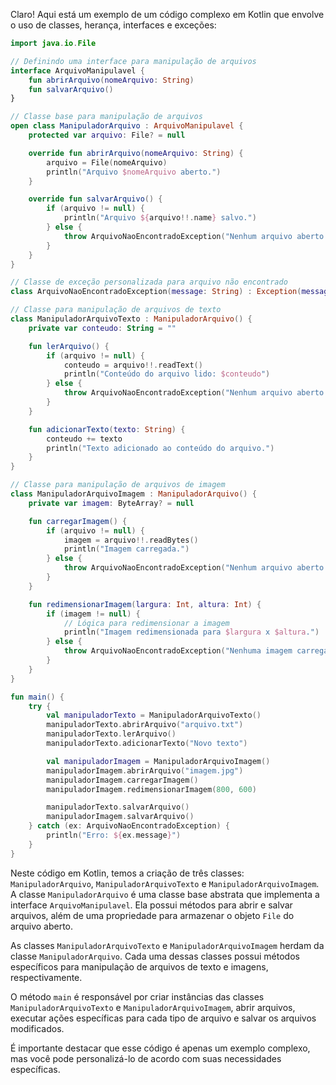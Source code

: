 Claro! Aqui está um exemplo de um código complexo em Kotlin que envolve o uso de classes, herança, interfaces e exceções:

```kotlin
import java.io.File

// Definindo uma interface para manipulação de arquivos
interface ArquivoManipulavel {
    fun abrirArquivo(nomeArquivo: String)
    fun salvarArquivo()
}

// Classe base para manipulação de arquivos
open class ManipuladorArquivo : ArquivoManipulavel {
    protected var arquivo: File? = null

    override fun abrirArquivo(nomeArquivo: String) {
        arquivo = File(nomeArquivo)
        println("Arquivo $nomeArquivo aberto.")
    }

    override fun salvarArquivo() {
        if (arquivo != null) {
            println("Arquivo ${arquivo!!.name} salvo.")
        } else {
            throw ArquivoNaoEncontradoException("Nenhum arquivo aberto.")
        }
    }
}

// Classe de exceção personalizada para arquivo não encontrado
class ArquivoNaoEncontradoException(message: String) : Exception(message)

// Classe para manipulação de arquivos de texto
class ManipuladorArquivoTexto : ManipuladorArquivo() {
    private var conteudo: String = ""

    fun lerArquivo() {
        if (arquivo != null) {
            conteudo = arquivo!!.readText()
            println("Conteúdo do arquivo lido: $conteudo")
        } else {
            throw ArquivoNaoEncontradoException("Nenhum arquivo aberto.")
        }
    }

    fun adicionarTexto(texto: String) {
        conteudo += texto
        println("Texto adicionado ao conteúdo do arquivo.")
    }
}

// Classe para manipulação de arquivos de imagem
class ManipuladorArquivoImagem : ManipuladorArquivo() {
    private var imagem: ByteArray? = null

    fun carregarImagem() {
        if (arquivo != null) {
            imagem = arquivo!!.readBytes()
            println("Imagem carregada.")
        } else {
            throw ArquivoNaoEncontradoException("Nenhum arquivo aberto.")
        }
    }

    fun redimensionarImagem(largura: Int, altura: Int) {
        if (imagem != null) {
            // Lógica para redimensionar a imagem
            println("Imagem redimensionada para $largura x $altura.")
        } else {
            throw ArquivoNaoEncontradoException("Nenhuma imagem carregada.")
        }
    }
}

fun main() {
    try {
        val manipuladorTexto = ManipuladorArquivoTexto()
        manipuladorTexto.abrirArquivo("arquivo.txt")
        manipuladorTexto.lerArquivo()
        manipuladorTexto.adicionarTexto("Novo texto")

        val manipuladorImagem = ManipuladorArquivoImagem()
        manipuladorImagem.abrirArquivo("imagem.jpg")
        manipuladorImagem.carregarImagem()
        manipuladorImagem.redimensionarImagem(800, 600)

        manipuladorTexto.salvarArquivo()
        manipuladorImagem.salvarArquivo()
    } catch (ex: ArquivoNaoEncontradoException) {
        println("Erro: ${ex.message}")
    }
}
```

Neste código em Kotlin, temos a criação de três classes: `ManipuladorArquivo`, `ManipuladorArquivoTexto` e `ManipuladorArquivoImagem`. A classe `ManipuladorArquivo` é uma classe base abstrata que implementa a interface `ArquivoManipulavel`. Ela possui métodos para abrir e salvar arquivos, além de uma propriedade para armazenar o objeto `File` do arquivo aberto.

As classes `ManipuladorArquivoTexto` e `ManipuladorArquivoImagem` herdam da classe `ManipuladorArquivo`. Cada uma dessas classes possui métodos específicos para manipulação de arquivos de texto e imagens, respectivamente.

O método `main` é responsável por criar instâncias das classes `ManipuladorArquivoTexto` e `ManipuladorArquivoImagem`, abrir arquivos, executar ações específicas para cada tipo de arquivo e salvar os arquivos modificados.

É importante destacar que esse código é apenas um exemplo complexo, mas você pode personalizá-lo de acordo com suas necessidades específicas.